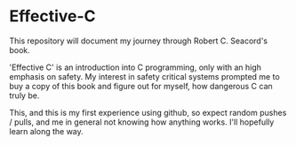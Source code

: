 # Effective-C
This repository will document my journey through Robert C. Seacord's book.

'Effective C' is an introduction into C programming, only with an high emphasis on safety. My interest in safety critical systems prompted me to buy a copy of this book and figure out for myself, how dangerous C can truly be. 

This, and this is my first experience using github, so expect random pushes / pulls, and me in general not knowing how anything works. I'll hopefully learn along the way.
